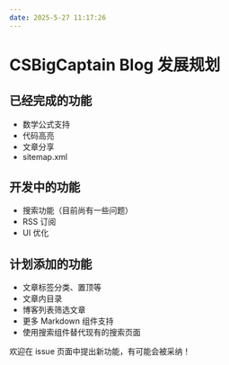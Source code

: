 ```yaml
---
date: 2025-5-27 11:17:26
---
```


# CSBigCaptain Blog 发展规划

## 已经完成的功能

- 数学公式支持
- 代码高亮
- 文章分享
- sitemap.xml

## 开发中的功能

- 搜索功能（目前尚有一些问题）
- RSS 订阅
- UI 优化

## 计划添加的功能

- 文章标签分类、置顶等
- 文章内目录
- 博客列表筛选文章
- 更多 Markdown 组件支持
- 使用搜索组件替代现有的搜索页面

欢迎在 issue 页面中提出新功能，有可能会被采纳！
